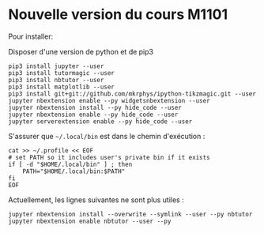 # Nouvelle version du cours M1101

Pour installer:

Disposer d'une version de python et de pip3

    pip3 install jupyter --user
    pip3 install tutormagic --user
    pip3 install nbtutor --user
    pip3 install matplotlib --user
    pip3 install git+git://github.com/mkrphys/ipython-tikzmagic.git --user
    jupyter nbextension enable --py widgetsnbextension --user
    jupyter nbextension install --py hide_code --user
    jupyter nbextension enable --py hide_code --user
    jupyter serverextension enable --py hide_code --user

S'assurer que `~/.local/bin` est dans le chemin d'exécution :

    cat >> ~/.profile << EOF
    # set PATH so it includes user's private bin if it exists
    if [ -d "$HOME/.local/bin" ] ; then
        PATH="$HOME/.local/bin:$PATH"
    fi
    EOF

Actuellement, les lignes suivantes ne sont plus utiles :

    jupyter nbextension install --overwrite --symlink --user --py nbtutor
    jupyter nbextension enable nbtutor --user --py
